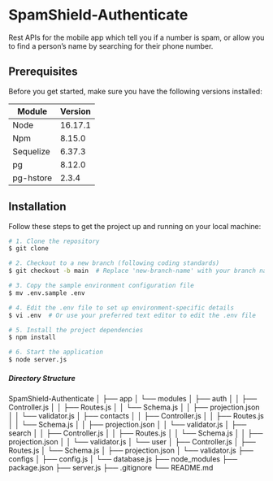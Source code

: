 # SpamShield-Authenticate
Rest APIs for the mobile app which tell you if a number is spam, or allow you to find a person’s name by searching for their phone number.

## Prerequisites
Before you get started, make sure you have the following versions installed:

| Module    | Version |
| --------- | ------- |
| Node      | 16.17.1 |
| Npm       | 8.15.0  |
| Sequelize | 6.37.3  |
| pg        | 8.12.0  |
| pg-hstore | 2.3.4   |


## Installation
Follow these steps to get the project up and running on your local machine:

```bash
# 1. Clone the repository
$ git clone 

# 2. Checkout to a new branch (following coding standards)
$ git checkout -b main  # Replace 'new-branch-name' with your branch name

# 3. Copy the sample environment configuration file
$ mv .env.sample .env

# 4. Edit the .env file to set up environment-specific details
$ vi .env  # Or use your preferred text editor to edit the .env file

# 5. Install the project dependencies
$ npm install

# 6. Start the application
$ node server.js
```

##### Directory Structure

SpamShield-Authenticate
│
├── app
│   └── modules
│       ├── auth
│       │   ├── Controller.js
│       │   ├── Routes.js
│       │   └── Schema.js
│       │   ├── projection.json
│       │   └── validator.js
│       ├── contacts
│       │   ├── Controller.js
│       │   ├── Routes.js
│       │   └── Schema.js
│       │   ├── projection.json
│       │   └── validator.js
│       ├── search
│       │   ├── Controller.js
│       │   ├── Routes.js
│       │   └── Schema.js
│       │   ├── projection.json
│       │   └── validator.js
│       └── user
│           ├── Controller.js
│           ├── Routes.js
│           └── Schema.js
│           ├── projection.json
│           └── validator.js
├── configs
│   ├── config.js
│   └── database.js
├── node_modules
├── package.json
├── server.js
├── .gitignore
└── README.md
